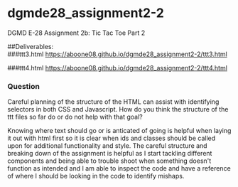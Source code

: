 # dgmde28_assignment2-2
DGMD E-28 Assignment 2b: Tic Tac Toe Part 2

##Deliverables:  
###ttt3.html
https://aboone08.github.io/dgmde28_assignment2-2/ttt3.html

###ttt4.html 
https://aboone08.github.io/dgmde28_assignment2-2/ttt4.html

### Question
Careful planning of the structure of the HTML can assist with identifying selectors in both CSS and Javascript.  How do you think the structure of the ttt files so far do or do not help with that goal?

Knowing where text should go or is anticated of going is helpful when laying it out with html first so it is clear when ids and classes should be called upon for additional functionality and style. The careful structure and breaking down of the assignment is helpful as I start tackling different components and being able to trouble shoot when something doesn't function as intended and I am able to inspect the code and have a reference of where I should be looking in the code to identify mishaps. 
